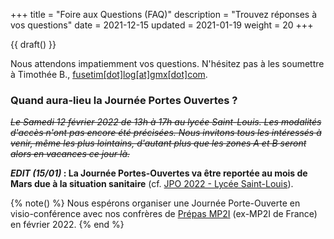 +++
title = "Foire aux Questions (FAQ)"
description = "Trouvez réponses à vos questions"
date = 2021-12-15
updated = 2021-01-19
weight = 20
+++

{{ draft() }}

Nous attendons impatiemment vos questions. N'hésitez pas à les soumettre à Timothée B., [fusetim[dot]log[at]gmx[dot]com](mailto:fusetim[dot]log[at]gmx[dot]com).

### Quand aura-lieu la Journée Portes Ouvertes ?

*~~Le Samedi 12 février 2022 de 13h à 17h au lycée Saint-Louis. Les modalités d'accès n'ont pas encore été précisées.
Nous invitons tous les intéressés à venir, même les plus lointains, d'autant plus que les zones A et B seront alors en vacances ce jour là.~~*

***EDIT (15/01)* : La Journée Portes-Ouvertes va être reportée au mois de Mars due à la situation sanitaire** (cf. [JPO 2022 - Lycée Saint-Louis](https://www.ac-paris.fr/serail/jcms/s1_2777956/fr/journee-porte-ouverte)).

{% note() %}
Nous espérons organiser une Journée Porte-Ouverte en visio-conférence avec nos confrères de [Prépas MP2I](https://prepas-mp2i.github.io/) (ex-MP2I de France) en février 2022.
{% end %}